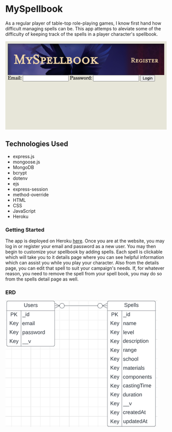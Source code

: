 # MySpellbook

As a regular player of table-top role-playing games, I know first hand how difficult managing spells can be. This app attemps to aleviate some of the difficulty of keeping track of the spells in a player character's spellbook.

![MySpellBook](/public/Screenshot%20of%20App.png)

## Technologies Used

- express.js
- mongoose.js
- MongoDB
- bcrypt
- dotenv
- ejs
- express-session
- method-override
- HTML
- CSS
- JavaScript
- Heroku

### Getting Started

The app is deployed on Heroku [here](https://my-dnd-spellbook.herokuapp.com/). Once you are at the website, you may log in or register your email and password as a new user. You may then begin to customize your spellbook by adding spells. Each spell is clickable which will take you to it details page where you can see helpful information which can assist you while you play your character. Also from the details page, you can edit that spell to suit your campaign's needs. If, for whatever reason, you need to remove the spell from your spell book, you may do so from the spells detail page as well.

### ERD

![ERD](/public/ERD.png)